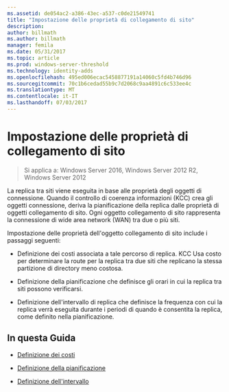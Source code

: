 ```yaml
---
ms.assetid: de054ac2-a386-43ec-a537-c0de21549741
title: "Impostazione delle proprietà di collegamento di sito"
description: 
author: billmath
ms.author: billmath
manager: femila
ms.date: 05/31/2017
ms.topic: article
ms.prod: windows-server-threshold
ms.technology: identity-adds
ms.openlocfilehash: 495ed006ecac5458877191a14060c5fd4b746d96
ms.sourcegitcommit: 70c1b6cedad55b9c7d2068c9aa4891c6c533ee4c
ms.translationtype: MT
ms.contentlocale: it-IT
ms.lasthandoff: 07/03/2017
---
```

# <a name="setting-site-link-properties"></a>Impostazione delle proprietà di collegamento di sito

>Si applica a: Windows Server 2016, Windows Server 2012 R2, Windows Server 2012

La replica tra siti viene eseguita in base alle proprietà degli oggetti di connessione. Quando il controllo di coerenza informazioni (KCC) crea gli oggetti connessione, deriva la pianificazione della replica dalle proprietà di oggetti collegamento di sito. Ogni oggetto collegamento di sito rappresenta la connessione di wide area network (WAN) tra due o più siti.  
  
Impostazione delle proprietà dell'oggetto collegamento di sito include i passaggi seguenti:  
  
-   Definizione dei costi associata a tale percorso di replica. KCC Usa costo per determinare la route per la replica tra due siti che replicano la stessa partizione di directory meno costosa.  
  
-   Definizione della pianificazione che definisce gli orari in cui la replica tra siti possono verificarsi.  
  
-   Definizione dell'intervallo di replica che definisce la frequenza con cui la replica verrà eseguita durante i periodi di quando è consentita la replica, come definito nella pianificazione.  
  
## <a name="in-this-guide"></a>In questa Guida  
  
-   [Definizione dei costi](../../ad-ds/plan/Determining-the-Cost.md)  
  
-   [Definizione della pianificazione](../../ad-ds/plan/Determining-the-Schedule.md)  
  
-   [Definizione dell'intervallo](../../ad-ds/plan/Determining-the-Interval.md)  
  


